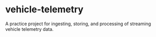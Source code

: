 # vehicle-telemetry
A practice project for ingesting, storing, and processing of streaming vehicle telemetry data.
